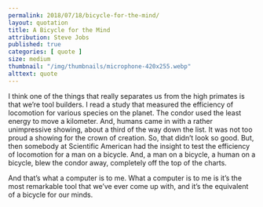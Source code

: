 ```yaml
---
permalink: 2018/07/18/bicycle-for-the-mind/
layout: quotation
title: A Bicycle for the Mind
attribution: Steve Jobs
published: true
categories: [ quote ]
size: medium
thumbnail: "/img/thumbnails/microphone-420x255.webp"
alttext: quote
---
```


I think one of the things that really separates us from the high primates is that we’re tool builders. I read 
a study that measured the efficiency of locomotion for various species on the planet. The condor used the 
least energy to move a kilometer. And, humans came in with a rather unimpressive showing, about a third 
of the way down the list. It was not too proud a showing for the crown of creation. So, that didn’t look 
so good. But, then somebody at Scientific American had the insight to test the efficiency of locomotion for a 
man on a bicycle. And, a man on a bicycle, a human on a bicycle, blew the condor away, completely off the 
top of the charts.

And that’s what a computer is to me. What a computer is to me is it’s the most remarkable tool that we’ve 
ever come up with, and it’s the equivalent of a bicycle for our minds.
